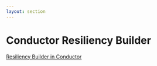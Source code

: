 ```yaml
---
layout: section
---
```


# Conductor Resiliency Builder

[Resiliency Builder in Conductor](https://conductor.diagrid.io)
